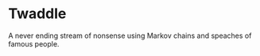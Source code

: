 Twaddle
=======
A never ending stream of nonsense using Markov chains and speaches of famous people.


